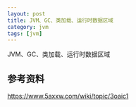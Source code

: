 ```yaml
---
layout: post
title: JVM、GC、类加载、运行时数据区域
category: jvm
tags: [jvm]
---
```


JVM、GC、类加载、运行时数据区域

## 参考资料
https://www.5axxw.com/wiki/topic/3oaic1
